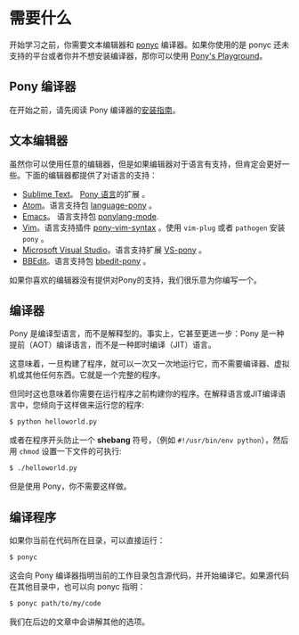 # 需要什么

开始学习之前，你需要文本编辑器和 [ponyc](https://github.com/ponylang/ponyc) 编译器。如果你使用的是 ponyc 还未支持的平台或者你并不想安装编译器，那你可以使用 [Pony's Playground](https://playground.ponylang.org/)。

## Pony  编译器

在开始之前，请先阅读 Pony 编译器的[安装指南](https://github.com/ponylang/ponyc/blob/master/README.md#installation)。

## 文本编辑器

虽然你可以使用任意的编辑器，但是如果编辑器对于语言有支持，但肯定会更好一些。下面的编辑器都提供了对语言的支持：

* [Sublime Text](http://www.sublimetext.com/)。 [Pony 语言](https://packagecontrol.io/packages/Pony%20Language)的扩展 。
* [Atom](https://atom.io/)。语言支持包 [language-pony](https://atom.io/packages/language-pony) 。
* [Emacs](https://www.gnu.org/software/emacs/emacs.html)。 语言支持包 [ponylang-mode](https://github.com/seantallen/ponylang-mode).
* [Vim](http://www.vim.org)。语言支持插件 [ pony-vim-syntax](https://github.com/dleonard0/pony-vim-syntax) 。使用 `vim-plug` 或者 `pathogen` 安装 `pony` 。
* [Microsoft Visual Studio](http://www.visualstudio.com/)。语言支持扩展 [VS-pony](https://github.com/CausalityLtd/VS-pony) 。
* [BBEdit](http://www.barebones.com/products/bbedit/)。语言支持包 [bbedit-pony](https://github.com/TheMue/bbedit-pony) 。

如果你喜欢的编辑器没有提供对Pony的支持，我们很乐意为你编写一个。

## 编译器

Pony 是编译型语言，而不是解释型的。事实上，它甚至更进一步：Pony 是一种提前（AOT）编译语言，而不是一种即时编译（JIT）语言。


这意味着，一旦构建了程序，就可以一次又一次地运行它，而不需要编译器、虚拟机或其他任何东西。它就是一个完整的程序。

但同时这也意味着你需要在运行程序之前构建你的程序。在解释语言或JIT编译语言中，您倾向于这样做来运行您的程序:

```bash
$ python helloworld.py
```

或者在程序开头防止一个 __shebang__ 符号，（例如 `#!/usr/bin/env python`），然后用 `chmod` 设置一下文件的可执行:

```bash
$ ./helloworld.py
```

但是使用 Pony，你不需要这样做。

## 编译程序

如果你当前在代码所在目录，可以直接运行：

```bash
$ ponyc
```

这会向 Pony 编译器指明当前的工作目录包含源代码，并开始编译它。如果源代码在其他目录中，也可以向 ponyc 指明：

```bash
$ ponyc path/to/my/code
```

我们在后边的文章中会讲解其他的选项。
